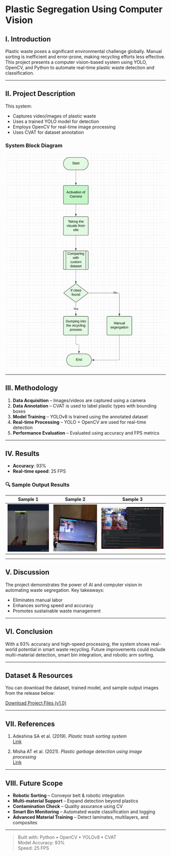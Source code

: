 # Plastic Segregation Using Computer Vision

## I. Introduction

Plastic waste poses a significant environmental challenge globally. Manual sorting is inefficient and error-prone, making recycling efforts less effective. This project presents a computer vision-based system using YOLO, OpenCV, and Python to automate real-time plastic waste detection and classification.

---

## II. Project Description

This system:

- Captures video/images of plastic waste
- Uses a trained YOLO model for detection
- Employs OpenCV for real-time image processing
- Uses CVAT for dataset annotation

### System Block Diagram

![System Block Diagram](images/block_diagram.jpg)

---

## III. Methodology

1. **Data Acquisition** – Images/videos are captured using a camera  
2. **Data Annotation** – CVAT is used to label plastic types with bounding boxes  
3. **Model Training** – YOLOv8 is trained using the annotated dataset  
4. **Real-time Processing** – YOLO + OpenCV are used for real-time detection  
5. **Performance Evaluation** – Evaluated using accuracy and FPS metrics

---

## IV. Results

- **Accuracy**: 93%
- **Real-time speed**: 25 FPS

### 🔍 Sample Output Results

| Sample 1 | Sample 2 | Sample 3 |
|---------|----------|----------|
| ![Result 1](images/result1.jpg) | ![Result 2](images/result2.jpg) | ![Result 3](images/result3.jpg) |

---

## V. Discussion

The project demonstrates the power of AI and computer vision in automating waste segregation. Key takeaways:

- Eliminates manual labor
- Enhances sorting speed and accuracy
- Promotes sustainable waste management

---

## VI. Conclusion

With a 93% accuracy and high-speed processing, the system shows real-world potential in smart waste recycling. Future improvements could include multi-material detection, smart bin integration, and robotic arm sorting.

---


## Dataset & Resources

You can download the dataset, trained model, and sample output images from the release below:

 [Download Project Files (v1.0)](https://github.com/milanbhat1/plastic-waste-detection-opencv/releases/tag/v1.0)

---

## VII. References

1. Adeshina SA et al. (2019). _Plastic trash sorting system_  
   [Link](https://doi.org/10.1109/ICECCO48375.2019.9043197)

2. Misha AT et al. (2021). _Plastic garbage detection using image processing_  
   [Link](https://ieeexplore.ieee.org/document/9641188)

---

## VIII. Future Scope

- **Robotic Sorting** – Conveyor belt & robotic integration  
- **Multi-material Support** – Expand detection beyond plastics  
- **Contamination Check** – Quality assurance using CV  
- **Smart Bin Monitoring** – Automated waste classification and logging  
- **Advanced Material Training** – Detect laminates, multilayers, and composites

---

> Built with: Python • OpenCV • YOLOv8 • CVAT  
> Model Accuracy: 93%  
> Speed: 25 FPS
